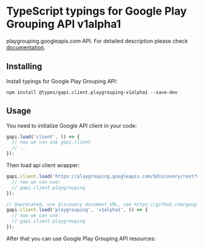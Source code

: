 # TypeScript typings for Google Play Grouping API v1alpha1

playgrouping.googleapis.com API.
For detailed description please check [documentation](https://cloud.google.com/playgrouping/).

## Installing

Install typings for Google Play Grouping API:

```
npm install @types/gapi.client.playgrouping-v1alpha1 --save-dev
```

## Usage

You need to initialize Google API client in your code:

```typescript
gapi.load('client', () => {
  // now we can use gapi.client
  // ...
});
```

Then load api client wrapper:

```typescript
gapi.client.load('https://playgrouping.googleapis.com/$discovery/rest?version=v1alpha1', () => {
  // now we can use:
  // gapi.client.playgrouping
});
```

```typescript
// Deprecated, use discovery document URL, see https://github.com/google/google-api-javascript-client/blob/master/docs/reference.md#----gapiclientloadname----version----callback--
gapi.client.load('playgrouping', 'v1alpha1', () => {
  // now we can use:
  // gapi.client.playgrouping
});
```



After that you can use Google Play Grouping API resources: <!-- TODO: make this work for multiple namespaces -->

```typescript
```
